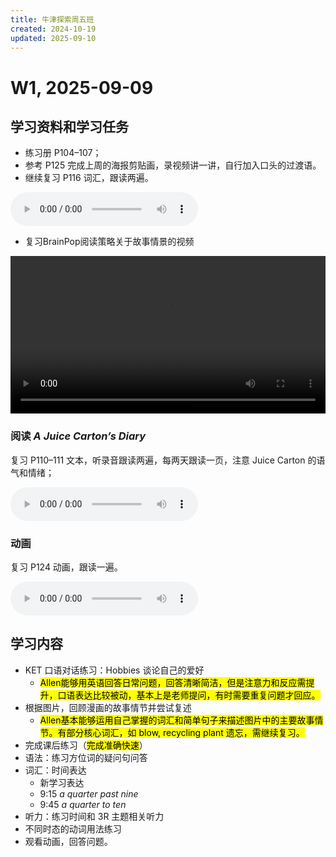 ```yaml
---
title: 牛津探索周五班
created: 2024-10-19
updated: 2025-09-10
---
```


# W1, 2025-09-09

## 学习资料和学习任务

- 练习册 P104–107；
- 参考 P125 完成上周的海报剪贴画，录视频讲一讲，自行加入口头的过渡语。
- 继续复习 P116 词汇，跟读两遍。

<audio controls>
  <source src="https://mini-elephant-1318622621.cos.ap-chongqing.myqcloud.com/english/OD2e_L2_Student_Book_Audio_2.32.mp3" type="audio/mp3">
</audio>

- 复习BrainPop阅读策略关于故事情景的视频

<video width="100%" height="auto" controls>
  <source src="https://mini-elephant-1318622621.cos.ap-chongqing.myqcloud.com/english/brainpop-jr-setting.mp4" type="video/mp4">
</video>

### 阅读 *A Juice Carton’s Diary*

复习 P110–111 文本，听录音跟读两遍，每两天跟读一页，注意 Juice Carton 的语气和情绪；

<audio controls>
  <source src="https://mini-elephant-1318622621.cos.ap-chongqing.myqcloud.com/english/OD2e_L2_Student_Book_Audio_2.33.mp3" type="audio/mp3">
  </audio>

### 动画

复习 P124 动画，跟读一遍。

<audio controls>
  <source src="https://mini-elephant-1318622621.cos.ap-chongqing.myqcloud.com/english/OD2e_L2_Student_Book_Audio_2.39.mp3" type="audio/mp3">
  </audio>

## 学习内容

- KET 口语对话练习：Hobbies 谈论自己的爱好
	- <mark>Allen能够用英语回答日常问题，回答清晰简洁，但是注意力和反应需提升，口语表达比较被动，基本上是老师提问，有时需要重复问题才回应。</mark>
- 根据图片，回顾漫画的故事情节并尝试复述
	- <mark>Allen基本能够运用自己掌握的词汇和简单句子来描述图片中的主要故事情节。有部分核心词汇，如 blow, recycling plant 遗忘，需继续复习。</mark>
- 完成课后练习（<mark>完成准确快速</mark>）
- 语法：练习方位词的疑问句问答
- 词汇：时间表达
	- 新学习表达
	- 9:15 *a quarter past nine*
	- 9:45 *a quarter to ten*
- 听力：练习时间和 3R 主题相关听力
- 不同时态的动词用法练习
- 观看动画，回答问题。
